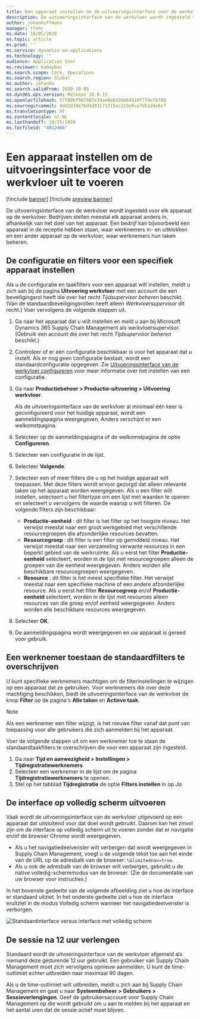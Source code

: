 ```yaml
---
title: Een apparaat instellen om de uitvoeringsinterface voor de werkvloer uit te voeren
description: De uitvoeringsinterface van de werkvloer wordt ingesteld voor elk apparaat op de werkvloer. Bedrijven stellen meestal elk apparaat anders in, afhankelijk van het doel van het apparaat. Een bedrijf kan bijvoorbeeld één apparaat in de receptie hebben staan, waar werknemers in- en uitklokken en een ander apparaat op de werkvloer, waar werknemers hun taken beheren.
author: johanhoffmann
manager: tfehr
ms.date: 10/05/2020
ms.topic: article
ms.prod: ''
ms.service: dynamics-ax-applications
ms.technology: ''
audience: Application User
ms.reviewer: kamaybac
ms.search.scope: Core, Operations
ms.search.region: Global
ms.author: johanho
ms.search.validFrom: 2020-10-05
ms.dyn365.ops.version: Release 10.0.15
ms.openlocfilehash: 57f09bf907407e19ae0e693de64510f7f4efbf0b
ms.sourcegitcommit: 9dd2d38e76d4d93171315ec319e6ce7d51d4e6c7
ms.translationtype: HT
ms.contentlocale: nl-NL
ms.lasthandoff: 10/15/2020
ms.locfileid: "4012466"
---
```

# <a name="set-up-a-device-to-run-the-production-floor-execution-interface"></a>Een apparaat instellen om de uitvoeringsinterface voor de werkvloer uit te voeren

[!include [banner](../includes/banner.md)]
[!include [preview banner](../includes/preview-banner.md)]

De uitvoeringsinterface van de werkvloer wordt ingesteld voor elk apparaat op de werkvloer. Bedrijven stellen meestal elk apparaat anders in, afhankelijk van het doel van het apparaat. Een bedrijf kan bijvoorbeeld één apparaat in de receptie hebben staan, waar werknemers in- en uitklokken en een ander apparaat op de werkvloer, waar werknemers hun taken beheren.

## <a name="set-the-configuration-and-filters-for-a-specific-device"></a>De configuratie en filters voor een specifiek apparaat instellen

Als u de configuratie en taakfilters voor een apparaat wilt instellen, meldt u zich aan bij de pagina **Uitvoering werkvloer** met een account die een beveiligingsrol heeft die over het recht *Tijdsupervisor beheren* beschikt. (Van de standaardbeveiligingsrollen heeft alleen *Werkvloersupervisor* dit recht.) Voer vervolgens de volgende stappen uit.

1. Ga naar het apparaat dat u wilt instellen en meld u aan bij Microsoft Dynamics 365 Supply Chain Management als werkvloersupervisor. (Gebruik een account die over het recht *Tijdsupervisor beheren* beschikt.)
1. Controleer of er een configuratie beschikbaar is voor het apparaat dat u instelt. Als er nog geen configuratie bestaat, wordt een standaardconfiguratie opgegeven. Zie [Uitvoeringsinterface van de werkvloer configureren](production-floor-execution-configure.md) voor meer informatie over het instellen van een configuratie.
1. Ga naar **Productiebeheer \> Productie-uitvoering \> Uitvoering werkvloer**.

    Als de uitvoeringsinterface van de werkvloer al minimaal één keer is geconfigureerd voor het huidige apparaat, wordt een aanmeldingspagina weergegeven. Anders verschijnt er een welkomstpagina.

1. Selecteer op de aanmeldingspagina of de welkomstpagina de optie **Configureren**.
1. Selecteer een configuratie in de lijst.
1. Selecteer **Volgende**.
1. Selecteer een of meer filters die u op het huidige apparaat wilt toepassen. Met deze filters wordt ervoor gezorgd dat alleen relevante taken op het apparaat worden weergegeven. Als u een filter wilt instellen, selecteert u het filtertype om een lijst met waarden te openen en selecteert u vervolgens de waarde waarop u wilt filteren. De volgende filters zijn beschikbaar:

    - **Productie-eenheid** : dit filter is het filter op het hoogste niveau. Het verwijst meestal naar een groot werkgebied met verschillende resourcegroepen die afzonderlijke resources bevatten.
    - **Resourcegroep** : dit filter is een filter op gemiddeld niveau. Het verwijst meestal naar een verzameling verwante resources in een beperkt gebied van de werkruimte. Als u eerst het filter **Productie-eenheid** selecteert, worden in de lijst met resourcegroepen alleen de groepen van die eenheid weergegeven. Anders worden alle beschikbare resourcegroepen weergegeven.
    - **Resource** : dit filter is het meest specifieke filter. Het verwijst meestal naar een specifieke machine of een andere afzonderlijke resource. Als u eerst het filter **Resourcegroep** en/of **Productie-eenheid** selecteert, worden in de lijst met resources alleen resources van die groep en/of eenheid weergegeven. Anders worden alle beschikbare resources weergegeven.

1. Selecteer **OK**.
1. De aanmeldingspagina wordt weergegeven en uw apparaat is gereed voor gebruik.

## <a name="allow-a-worker-to-override-the-default-filters"></a>Een werknemer toestaan de standaardfilters te overschrijven

U kunt specifieke werknemers machtigen om de filterinstellingen te wijzigen op een apparaat dat ze gebruiken. Voor werknemers die over deze machtiging beschikken, biedt de uitvoeringsinterface van de werkvloer de knop **Filter** op de pagina's **Alle taken** en **Actieve taak**.

> [!NOTE]
> Als een werknemer een filter wijzigt, is het nieuwe filter vanaf dat punt van toepassing voor alle gebruikers die zich aanmelden bij het apparaat.

Voer de volgende stappen uit om een werknemer toe te staan de standaardtaakfilters te overschrijven die voor een apparaat zijn ingesteld.

1. Ga naar **Tijd en aanwezigheid \> Instellingen \> Tijdregistratiewerknemers**.
1. Selecteer een werknemer in de lijst om de pagina **Tijdregistratiewerknemers** te openen.
1. Stel op het tabblad **Tijdregistratie** de optie **Filters instellen** in op *Ja*.

## <a name="run-the-interface-in-full-screen-mode"></a>De interface op volledig scherm uitvoeren

Vaak wordt de uitvoeringsinterface van de werkvloer uitgevoerd op een apparaat dat uitsluitend voor dat doel wordt gebruikt. Daarom kan het zinvol zijn om de interface op volledig scherm uit te voeren zonder dat er navigatie en/of de browser Chrome wordt weergegeven.

- Als u het navigatiedeelvenster wilt verbergen dat wordt weergegeven in Supply Chain Management, voegt u de volgende tekst toe aan het einde van de URL op de adresbalk van de browser: `\&limitednav=true`.
- Als u ook de adresbalk van de browser wilt verbergen, gebruikt u de native volledig-schermmodus van de browser. (Zie de documentatie van uw browser voor instructies.)

In het bovenste gedeelte van de volgende afbeelding ziet u hoe de interface er standaard uitziet. In het onderste gedeelte ziet u hoe de interface eruitziet in de modus Volledig scherm wanneer het navigatiedeelvenster is verborgen.

![Standaardinterface versus interface met volledig scherm](media/pfei-full-screen.png "Standaardinterface versus interface met volledig scherm")

## <a name="extend-the-session-past-12-hours"></a>De sessie na 12 uur verlengen

Standaard wordt de uitvoeringsinterface van de werkvloer afgemeld als niemand deze gedurende 12 uur gebruikt. Een gebruiker van Supply Chain Management moet zich vervolgens opnieuw aanmelden. U kunt de time-outlimiet echter uitbreiden naar maximaal 90 dagen.

Als u de time-outlimiet wilt uitbreiden, meldt u zich aan bij Supply Chain Management en gaat u naar **Systeembeheer \> Gebruikers \> Sessieverlengingen**. Geef de gebruikersaccount voor Supply Chain Management op die wordt gebruikt om u aan te melden bij het apparaat en het aantal uren dat de sessie actief moet blijven.

